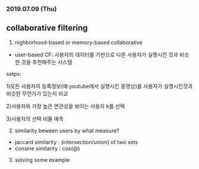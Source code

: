 ### 2019.07.09 (Thu)

## collaborative filtering

1. nighborhood-based or memory-based collaborative

  - user-based CF: 사용자의 데이터를 기반으로 다른 사용자가 실행시킨 것과 비슷한 것을 추천해주는 시스템

setps:

1)모든 사용자의 등록정보(예:youtube에서 실행시킨 동영상)를 사용자가 실행시킨것과 비슷한 무언가가 있는지 비교

2)사용자와 가장 높은 연관성을 보이는 사용자 k를 선택

3)사용자의 선택 비율 예측


 2. similarity beween users by what measure?
 
   - jaccard similarity : (intersection/union) of two sets
   - consine similarity : cos(@)
  
  3. solving some example
